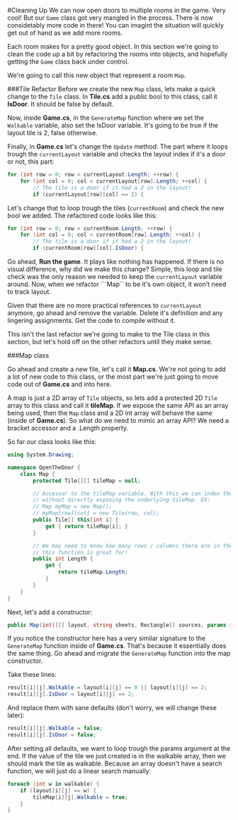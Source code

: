 #Cleaning Up
We can now open doors to multiple rooms in the game. Very cool! But our ```Game``` class got very mangled in the process. There is now considetably more code in there! You can imagint the situation will quickly get out of hand as we add more rooms.

Each room makes for a pretty good object. In this section we're going to clean the code up a bit by refactoring the rooms into objects, and hopefully getting the ```Game``` class back under control.

We're going to call this new object that represent a room ```Map```.

###Tile Refactor
Before we create the new ```Map``` class, lets make a quick change to the ```Tile``` class. In **Tile.cs** add a public bool to this class, call it **IsDoor**. It should be false by default.

Now, inside **Game.cs**, in the ```GenerateMap``` function where we set the ```Walkable``` variable, also set the IsDoor variable. It's going to be true if the layout tile is 2, false otherwise. 

Finally, in **Game.cs** let's change the ```Update``` method. The part where it loops trough the ```currentLayout``` variable and checks the layout index if it's a door or not, this part:

```cs
for (int row = 0; row < currentLayout.Length; ++row) {
    for (int col = 0; col < currentLayout[row].Length; ++col) {
        // The tile is a door if it had a 2 in the layout!
        if (currentLayout[row][col] == 2) {
```

Let's change that to loop trough the tiles (```currentRoom```) and check the new bool we added. The refactored code looks like this:

```cs
for (int row = 0; row < currentRoom.Length; ++row) {
    for (int col = 0; col < currentRoom[row].Length; ++col) {
        // The tile is a door if it had a 2 in the layout!
        if (currentRoom[row][col].IsDoor) {
```

Go ahead, **Run the game**. It plays like nothing has happened. If there is no visual difference, why did we make this change? Simple, this loop and tile check was the only reason we needed to keep the ```currentLayout``` variable around. Now, when we refactor ```Map`` to be it's own object, it won't need to track layout.

Given that there are no more practical references to ```currentLayout``` anymore, go ahead and remove the variable. Delete it's definition and any lingering assignments. Get the code to compile without it.

This isn't the last refactor we're going to make to the Tile class in this section, but let's hold off on the other refactors until they make sense.

###Map class

Go ahead and create a new file, let's call it **Map.cs**. We're not going to add a lot of new code to this class, or the most part we're just going to move code out of **Game.cs** and into here.

A map is just a 2D array of ```Tile``` objects, so lets add a protected 2D ```Tile``` array to this class and call it **tileMap**. If we expose the same API as an array being used, then the ```Map``` class and a 2D int array will behave the same (inside of **Game.cs**). So what do we need to mimic an array API? We need a bracket accessor and a .Length property.

So far our class looks like this:

```cs
using System.Drawing;

namespace OpenTheDoor {
    class Map {
        protected Tile[][] tileMap = null;

        // Accessor to the tileMap variable. With this we can index the map object
        // without directly exposing the underlying tileMap. EX:
        // Map myMap = new Map();
        // myMap[row][col] = new Tile(row, col);
        public Tile[] this[int i] {
            get { return tileMap[i]; }
        }

        // We may need to know how many rows / columns there are in the map, that's what
        // this function is great for!
        public int Length {
            get {
                return tileMap.Length;
            }
        }
    }
}
```

Next, let's add a constructor:

```cs
public Map(int[][] layout, string sheets, Rectangle[] sources, params int[] walkable) {
```

If you notice the constructor here has a very similar signature to the ```GenerateMap``` function inside of **Game.cs**. That's because it essentially does the same thing. Go ahead and migrate the ```GenerateMap``` function into the map constructor.

Take these lines:

```cs
result[i][j].Walkable = layout[i][j] == 0 || layout[i][j] == 2;
result[i][j].IsDoor = layout[i][j] == 2;
```

And replace them with sane defaults (don't worry, we will change these later):

```cs
result[i][j].Walkable = false;
result[i][j].IsDoor = false;
```

After setting all defaults, we want to loop trough the params argument at the end. If the value of the tile we just created is in the walkable array, then we should mark the tile as walkable.  Because an array doesn't have a search function, we will just do a linear search manually:

```cs
foreach (int w in walkable) {
    if (layout[i][j] == w) {
        tileMap[i][j].Walkable = true;
    }
}
```